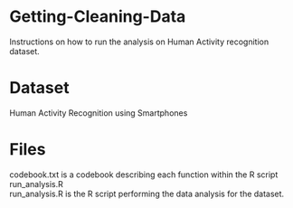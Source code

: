 # Getting-Cleaning-Data
Instructions on how to run the analysis on Human Activity recognition dataset.

# Dataset
Human Activity Recognition using Smartphones

# Files
codebook.txt is a codebook describing each function within the R script run_analysis.R <br />
run_analysis.R is the R script performing the data analysis for the dataset.
